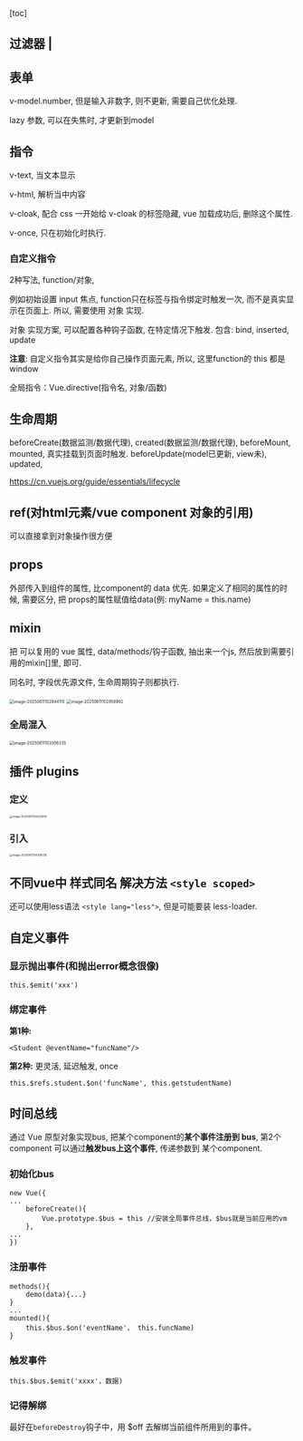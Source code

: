 [toc]

## 过滤器 |



## 表单

v-model.number, 但是输入非数字, 则不更新, 需要自己优化处理.

lazy 参数, 可以在失焦时, 才更新到model





## 指令

v-text, 当文本显示

v-html, 解析当中内容

v-cloak, 配合 css 一开始给 v-cloak 的标签隐藏, vue 加载成功后, 删除这个属性.

v-once, 只在初始化时执行. 



### 自定义指令

2种写法, function/对象, 

例如初始设置 input 焦点, function只在标签与指令绑定时触发一次, 而不是真实显示在页面上. 
所以, 需要使用 对象 实现.

对象 实现方案, 可以配置各种钩子函数, 在特定情况下触发. 包含: bind, inserted, update

**注意**: 自定义指令其实是给你自己操作页面元素, 所以, 这里function的 this 都是 window

全局指令：Vue.directive(指令名, 对象/函数)



## 生命周期

beforeCreate(数据监测/数据代理), created(数据监测/数据代理), beforeMount, mounted, 真实挂载到页面时触发.
beforeUpdate(model已更新, view未), updated,

https://cn.vuejs.org/guide/essentials/lifecycle



## ref(对html元素/vue component 对象的引用)

可以直接拿到对象操作很方便



## props

外部传入到组件的属性, 比component的 data 优先. 如果定义了相同的属性的时候, 需要区分, 把 props的属性赋值给data(例: myName = this.name)



## mixin

把 可以复用的 vue 属性, data/methods/钩子函数, 抽出来一个js, 然后放到需要引用的mixin[]里, 即可.

同名时, 字段优先源文件, 生命周期钩子则都执行.

<img src="/Users/buoy/Library/Application Support/typora-user-images/image-20250611102844115.png" alt="image-20250611102844115" style="zoom:50%;" />

<img src="/Users/buoy/Library/Application Support/typora-user-images/image-20250611102958992.png" alt="image-20250611102958992" style="zoom:50%;" />

### **全局混入**

<img src="/Users/buoy/Library/Application Support/typora-user-images/image-20250611103356335.png" alt="image-20250611103356335" style="zoom:50%;" />

## 插件 plugins

### 定义

<img src="/Users/buoy/Library/Application Support/typora-user-images/image-20250611104202600.png" alt="image-20250611104202600" style="zoom: 33%;" />

### 引入

<img src="/Users/buoy/Library/Application Support/typora-user-images/image-20250611104308738.png" alt="image-20250611104308738" style="zoom: 33%;" />

## 不同vue中 样式同名 解决方法 `<style scoped>`

还可以使用less语法 `<style lang="less">`, 但是可能要装 less-loader.



## 自定义事件



### 显示抛出事件(和抛出error概念很像)

`this.$emit('xxx')`

### 绑定事件

**第1种:**

`<Student @eventName="funcName"/>`

**第2种:** 更灵活, 延迟触发, once

`this.$refs.student.$on('funcName', this.getstudentName)`

## 时间总线

通过 Vue 原型对象实现bus, 把某个component的**某个事件注册到 bus**, 第2个component 可以通过**触发bus上这个事件**, 传递参数到 某个component.

### 初始化bus

```
new Vue({
...
	beforeCreate(){
		Vue.prototype.$bus = this //安装全局事件总线，$bus就是当前应用的vm
	},
...
})
```

### 注册事件

```
methods(){
	demo(data){...}
}
...
mounted(){
	this.$bus.$on('eventName'， this.funcName)
}
```

### 触发事件

```
this.$bus.$emit('xxxx'，数据)
```

### 记得解绑

最好在`beforeDestroy`钩子中，用 $off 去解绑当前组件所用到的事件。
